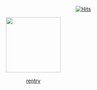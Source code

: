 
                             [![Hits](https://hits.sh/github.com/Hunkery/hits.svg?style=for-the-badge&label=cute&extraCount=603&color=ff7bab)](https://hits.sh/github.com/Hunkery/hits/)


<p align="center">
  <img src="https://static.wikia.nocookie.net/cookierun/images/d/d6/Cr_1010063-skill.gif/revision/latest?cb=20250416032518" style="width: 150px; height: auto;" />
</p>

<p align="center">
  <a href="https://rentry.co/hunkery">rentry</a>
</p>
